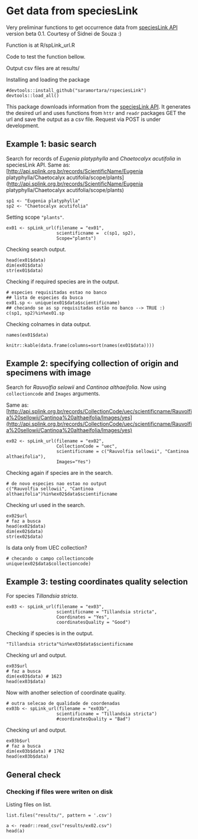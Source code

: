 # Get data from speciesLink

Very preliminar functions to get occurrence data from [speciesLink API](http://api.splink.org.br) version beta 0.1. Courtesy of Sidnei de Souza :) 

Function is at R/spLink_url.R

Code to test the function bellow.

Output csv files are at results/

Installing and loading the package

```{r setup}
#devtools::install_github("saramortara/rspeciesLink")
devtools::load_all()
```

This package downloads information from the [speciesLink API](http://api.splink.org.br/). It generates the desired url and uses functions from `httr` and `readr` packages GET the url and save the output as a csv file. Request via POST is under development.   

## Example 1: basic search

Search for records of *Eugenia platyphylla* and *Chaetocalyx acutifolia* in speciesLink API. Same as: [http://api.splink.org.br/records/ScientificName/Eugenia platyphylla/Chaetocalyx acutifolia/scope/plants](http://api.splink.org.br/records/ScientificName/Eugenia platyphylla/Chaetocalyx acutifolia/scope/plants)

```{r}
sp1 <- "Eugenia platyphylla"
sp2 <- "Chaetocalyx acutifolia"
```

Setting scope `"plants"`. 

```{r}
ex01 <- spLink_url(filename = "ex01",
                   scientificname =  c(sp1, sp2),
                   Scope="plants")
```

Checking search output. 

```{r}
head(ex01$data)
dim(ex01$data)
str(ex01$data)
```

Checking if required species are in the output. 

```{r}
# especies requisitadas estao no banco
## lista de especies da busca
ex01.sp <- unique(ex01$data$scientificname)
## checando se as sp requisitadas estão no banco --> TRUE :)
c(sp1, sp2)%in%ex01.sp
```

Checking colnames in data output.

```{r eval=FALSE}
names(ex01$data)
```

```{r echo=FALSE}
knitr::kable(data.frame(columns=sort(names(ex01$data))))
```

## Example 2: specifying collection of origin and specimens with image

Search for *Rauvolfia selowii* and *Cantinoa althaeifolia*. Now using `collectioncode` and `Images` arguments.

Same as: [http://api.splink.org.br/records/CollectionCode/uec/scientificname/Rauvolfia%20sellowii/Cantinoa%20althaeifolia/Images/yes](http://api.splink.org.br/records/CollectionCode/uec/scientificname/Rauvolfia%20sellowii/Cantinoa%20althaeifolia/Images/yes)


```{r}
ex02 <- spLink_url(filename = "ex02",
                   CollectionCode = "uec",
                   scientificname = c("Rauvolfia sellowii", "Cantinoa althaeifolia"),
                   Images="Yes")
```

Checking again if species are in the search. 

```{r}
# de novo especies nao estao no output
c("Rauvolfia sellowii", "Cantinoa althaeifolia")%in%ex02$data$scientificname
```

Checking url used in the search. 

```{r}
ex02$url
# faz a busca
head(ex02$data)
dim(ex02$data)
str(ex02$data)
```

Is data only from UEC collection?

```{r}
# checando o campo collectioncode
unique(ex02$data$collectioncode)
```

## Example 3: testing coordinates quality selection

For species *Tillandsia stricta*. 

```{r}
ex03 <- spLink_url(filename = "ex03",
                   scientificname = "Tillandsia stricta",
                   Coordinates = "Yes",
                   coordinatesQuality = "Good")
```

Checking if species is in the output.

```{r}
"Tillandsia stricta"%in%ex03$data$scientificname
```

Checking url and output.

```{r}
ex03$url
# faz a busca
dim(ex03$data) # 1623
head(ex03$data)
```

Now with another selection of coordinate quality. 

```{r}
# outra selecao de qualidade de coordenadas
ex03b <- spLink_url(filename = "ex03b",
                   scientificname = "Tillandsia stricta")
                   #coordinatesQuality = "Bad")
```

Checking url and output.

```{r}
ex03b$url
# faz a busca
dim(ex03b$data) # 1762
head(ex03b$data)
```

## General check 

### Checking if files were writen on disk

Listing files on list. 

```{r}
list.files("results/", pattern = '.csv')
```


```{r}
a <- readr::read_csv("results/ex02.csv")
head(a)
```


